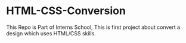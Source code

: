 # HTML-CSS-Conversion
This Repo is Part of Interns School, This is first project about convert a design which uses HTML/CSS skills. 
